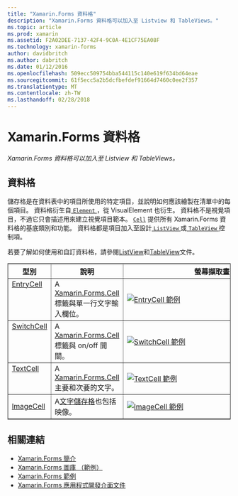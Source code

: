 ```yaml
---
title: "Xamarin.Forms 資料格"
description: "Xamarin.Forms 資料格可以加入至 Listview 和 TableViews。"
ms.topic: article
ms.prod: xamarin
ms.assetid: F2A02DEE-7137-42F4-9C0A-4E1CF75EA08F
ms.technology: xamarin-forms
author: davidbritch
ms.author: dabritch
ms.date: 01/12/2016
ms.openlocfilehash: 509ecc509754bba544115c140e619f634bd64eae
ms.sourcegitcommit: 61f5ecc5a2b5dcfbefdef91664d7460c0ee2f357
ms.translationtype: MT
ms.contentlocale: zh-TW
ms.lasthandoff: 02/28/2018
---
```

# <a name="xamarinforms-cells"></a>Xamarin.Forms 資料格

_Xamarin.Forms 資料格可以加入至 Listview 和 TableViews。_

<style>.tableimg {最大寬度： 無 ！ 重要;}</style>

## <a name="cells"></a>資料格

儲存格是在資料表中的項目所使用的特定項目，並說明如何應該繪製在清單中的每個項目。 資料格衍生自[ `Element` ](https://developer.xamarin.com/api/type/Xamarin.Forms.Element/)，從 VisualElement 也衍生。 資料格不是視覺項目，不過它只會描述用來建立視覺項目範本。 [`Cell`](https://developer.xamarin.com/api/type/Xamarin.Forms.Cell/) 提供所有 Xamarin.Forms 資料格的基底類別和功能。 資料格都是項目加入至設計[ `ListView` ](https://developer.xamarin.com/api/type/Xamarin.Forms.ListView/)或[ `TableView` ](https://developer.xamarin.com/api/type/Xamarin.Forms.TableView/)控制項。

若要了解如何使用和自訂資料格，請參閱[ListView](~/xamarin-forms/user-interface/listview/index.md)和[TableView](~/xamarin-forms/user-interface/tableview.md)文件。

<table align="center" border="1" cellpadding="1" cellspacing="1">
<thead>
    <th>
      <strong>型別</strong>
    </th>
    <th>
      <strong>說明</strong>
    </th>
    <th style="min-width:400px">
      <strong>螢幕擷取畫面</strong>
    </th>
  </thead>
  <tbody>
    <tr>
    <td valign="top">
      <a href="https://developer.xamarin.com/api/type/Xamarin.Forms.EntryCell/">EntryCell</a>
    </td>
    <td valign="top">
A <a href="https://developer.xamarin.com/api/type/Xamarin.Forms.Cell/">Xamarin.Forms.Cell</a>標籤與單一行文字輸入欄位。
    </td>
    <td>
    <a href="https://github.com/xamarin/xamarin-forms-samples/blob/master/FormsGallery/FormsGallery/FormsGallery/EntryDemoPage.cs"><img src="cells-images/EntryCell.png" title="EntryCell 範例" class="tableimg">
    </a></td>
  </tr>
  <tr>
    <td valign="top">
      <a href="https://developer.xamarin.com/api/type/Xamarin.Forms.SwitchCell/">SwitchCell</a>
    </td>
    <td valign="top">
A <a href="https://developer.xamarin.com/api/type/Xamarin.Forms.Cell/">Xamarin.Forms.Cell</a>標籤與 on/off 開關。
    </td>
    <td>
    <a href="https://github.com/xamarin/xamarin-forms-samples/blob/master/FormsGallery/FormsGallery/FormsGallery/SwitchCellDemoPage.cs"><img src="cells-images/SwitchCell.png" title="SwitchCell 範例" class="tableimg">
    </a></td>
  </tr>
  <tr>
    <td valign="top">
      <a href="https://developer.xamarin.com/api/type/Xamarin.Forms.TextCell/">TextCell</a>
    </td>
    <td valign="top">
A <a href="https://developer.xamarin.com/api/type/Xamarin.Forms.Cell/">Xamarin.Forms.Cell</a>主要和次要的文字。
    </td>
    <td>
    <a href="https://github.com/xamarin/xamarin-forms-samples/blob/master/FormsGallery/FormsGallery/FormsGallery/TextCellDemoPage.cs"><img src="cells-images/TextCell.png" title="TextCell 範例" class="tableimg">
    </a></td>
  </tr>
      <tr>
    <td>
      <a href="https://developer.xamarin.com/api/type/Xamarin.Forms.ImageCell/">ImageCell</a>
    </td>
    <td valign="top">
A<a href="https://developer.xamarin.com/api/type/Xamarin.Forms.TextCell/">文字儲存格</a>也包括映像。
    </td>
    <td>
    <a href="https://github.com/xamarin/xamarin-forms-samples/blob/master/FormsGallery/FormsGallery/FormsGallery/ImageCellDemoPage.cs"><img src="cells-images/ImageCell.png" title="ImageCell 範例" class="tableimg">
    </a></td>
  </tr>
  </tbody>
</table>



## <a name="related-links"></a>相關連結

- [Xamarin.Forms 簡介](~/xamarin-forms/get-started/introduction-to-xamarin-forms.md)
- [Xamarin.Forms 圖庫 （範例）](https://developer.xamarin.com/samples/xamarin-forms/FormsGallery/)
- [Xamarin.Forms 範例](https://developer.xamarin.com/samples/xamarin-forms/all/)
- [Xamarin.Forms 應用程式開發介面文件](https://developer.xamarin.com/api/namespace/Xamarin.Forms/)
